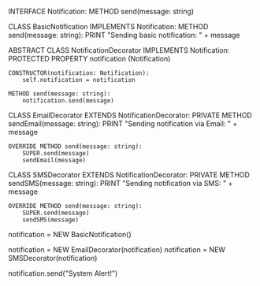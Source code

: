 INTERFACE Notification:
    METHOD send(message: string)

CLASS BasicNotification IMPLEMENTS Notification:
    METHOD send(message: string):
        PRINT "Sending basic notification: " + message


ABSTRACT CLASS NotificationDecorator IMPLEMENTS Notification:
    PROTECTED PROPERTY notification (Notification)

    CONSTRUCTOR(notification: Notification):
        self.notification = notification

    METHOD send(message: string):
        notification.send(message)


CLASS EmailDecorator EXTENDS NotificationDecorator:
    PRIVATE METHOD sendEmail(message: string):
        PRINT "Sending notification via Email: " + message

    OVERRIDE METHOD send(message: string):
        SUPER.send(message)
        sendEmail(message)


CLASS SMSDecorator EXTENDS NotificationDecorator:
    PRIVATE METHOD sendSMS(message: string):
        PRINT "Sending notification via SMS: " + message

    OVERRIDE METHOD send(message: string):
        SUPER.send(message)
        sendSMS(message)



notification = NEW BasicNotification()

notification = NEW EmailDecorator(notification)
notification = NEW SMSDecorator(notification)

notification.send("System Alert!")
